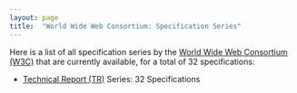 ```yaml
---
layout: page
title:  "World Wide Web Consortium: Specification Series"
---
```


Here is a list of all specification series by the [World Wide Web Consortium (W3C)](http://www.w3.org/) that are currently available, for a total of 32 specifications:

  * [Technical Report (TR)](TR) Series: 32 Specifications
